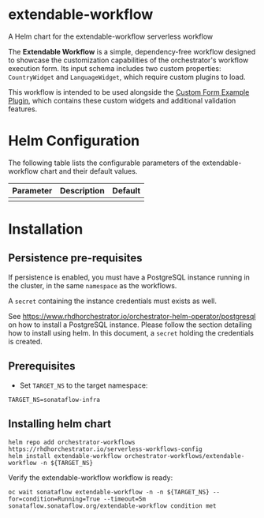 
extendable-workflow
===========

A Helm chart for the extendable-workflow serverless workflow

The **Extendable Workflow** is a simple, dependency-free workflow designed to showcase the customization capabilities of the orchestrator's workflow execution form. Its input schema includes two custom properties: `CountryWidget` and `LanguageWidget`, which require custom plugins to load.

This workflow is intended to be used alongside the [Custom Form Example Plugin](https://github.com/rhdhorchestrator/custom-form-example-plugin/tree/1.3), which contains these custom widgets and additional validation features.

# Helm Configuration

The following table lists the configurable parameters of the extendable-workflow chart and their default values.

| Parameter                | Description             | Default        |
| ------------------------ | ----------------------- | -------------- |
|                          |                         |                |


# Installation
## Persistence pre-requisites
If persistence is enabled, you must have a PostgreSQL instance running in the cluster, in the same `namespace` as the workflows.

A `secret` containing the instance credentials must exists as well. 

See https://www.rhdhorchestrator.io/orchestrator-helm-operator/postgresql on how to install a PostgreSQL instance. Please follow the section detailing how to install using helm. In this document, a `secret` holding the credentials is created.

## Prerequisites 
* Set `TARGET_NS` to the target namespace:
```console
TARGET_NS=sonataflow-infra
```

## Installing helm chart 

```console
helm repo add orchestrator-workflows https://rhdhorchestrator.io/serverless-workflows-config
helm install extendable-workflow orchestrator-workflows/extendable-workflow -n ${TARGET_NS}
```

Verify the extendable-workflow workflow is ready:
```console
oc wait sonataflow extendable-workflow -n -n ${TARGET_NS} --for=condition=Running=True --timeout=5m
sonataflow.sonataflow.org/extendable-workflow condition met
```

